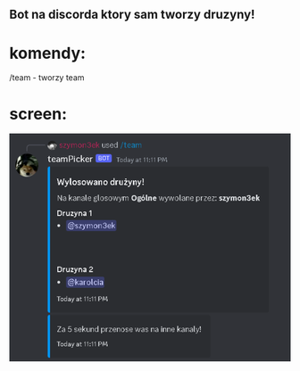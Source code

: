 ## Bot na discorda ktory sam tworzy druzyny!
# komendy:
  /team - tworzy team
# screen:
  <img src = "ss/1.png">
